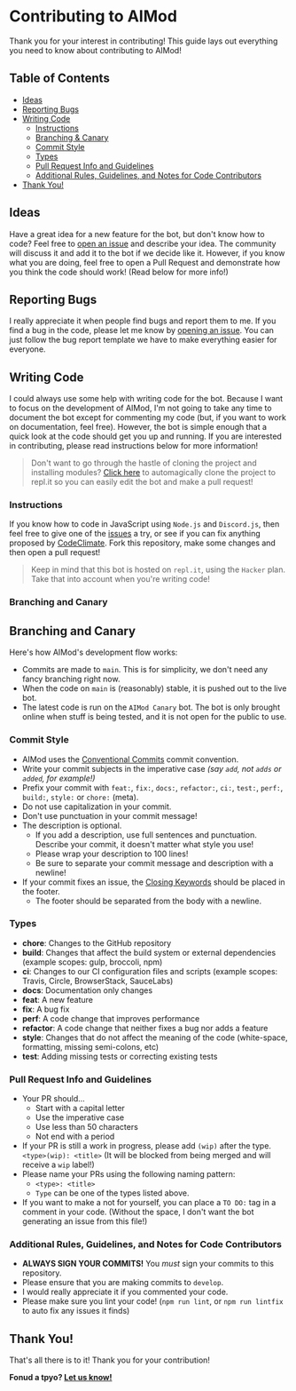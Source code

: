 # Contributing to AIMod
Thank you for your interest in contributing! This guide lays out everything you need to know about contributing to AIMod!

## Table of Contents
* [Ideas](https://github.com/CamTheHelpDesk/AIMod/blob/master/CONTRIBUTING.md#ideas)
* [Reporting Bugs](https://github.com/CamTheHelpDesk/AIMod/blob/master/CONTRIBUTING.md#reporting-bugs)
* [Writing Code](https://github.com/CamTheHelpDesk/AIMod/blob/master/CONTRIBUTING.md#writing-code)
  * [Instructions](https://github.com/CamTheHelpDesk/AIMod/blob/master/CONTRIBUTING.md#instructions)
  * [Branching & Canary](https://github.com/CamTheHelpDesk/AIMod/blob/master/CONTRIBUTING.md#branchingflow)
  * [Commit Style](https://github.com/CamTheHelpDesk/AIMod/blob/master/CONTRIBUTING.md#commit-style)
  * [Types](https://github.com/CamTheHelpDesk/AIMod/blob/master/CONTRIBUTING.md#types)
  * [Pull Request Info and Guidelines](https://github.com/CamTheHelpDesk/AIMod/blob/master/CONTRIBUTING.md#pull-request-info-and-guidelines)
  * [Additional Rules, Guidelines, and Notes for Code Contributors](https://github.com/CamTheHelpDesk/AIMod/blob/master/CONTRIBUTING.md#additional-rules-guidelines-and-notes-for-code-contributors)
* [Thank You!](https://github.com/CamTheHelpDesk/AIMod/blob/master/CONTRIBUTING.md#thank-you)

## Ideas
Have a great idea for a new feature for the bot, but don't know how to code? Feel free to [open an issue](https://github.com/CamTheHelpDesk/AIMod/issues/new) and describe your idea. The community will discuss it and add it to the bot if we decide like it. However, if you know what you are doing, feel free to open a Pull Request and demonstrate how you think the code should work! (Read below for more info!)

## Reporting Bugs
I really appreciate it when people find bugs and report them to me. If you find a bug in the code, please let me know by [opening an issue](https://github.com/CamTheHelpDesk/AIMod/issues/new). You can just follow the bug report template we have to make everything easier for everyone.

## Writing Code
I could always use some help with writing code for the bot. Because I want to focus on the development of AIMod, I'm not going to take any time to document the bot except for commenting my code (but, if you want to work on documentation, feel free). However, the bot is simple enough that a quick look at the code should get you up and running. If you are interested in contributing, please read instructions below for more information!

> Don't want to go through the hastle of cloning the project and installing modules? [Click here](https://repl.it/github/CamTheHelpDesk/AIMod) to automagically clone the project to repl.it so you can easily edit the bot and make a pull request!

### Instructions
If you know how to code in JavaScript using `Node.js` and `Discord.js`, then feel free to give one of the [issues](https://github.com/CamTheHelpDesk/AIMod/issues) a try, or see if you can fix anything proposed by [CodeClimate](https://codeclimate.com/github/CamTheHelpDesk/AIMod/issues). Fork this repository, make some changes and then open a pull request!

> Keep in mind that this bot is hosted on `repl.it`, using the `Hacker` plan. Take that into account when you're writing code!

### Branching and Canary
## Branching and Canary
Here's how AIMod's development flow works:
* Commits are made to `main`. This is for simplicity, we don't need any fancy branching right now.
* When the code on `main` is (reasonably) stable, it is pushed out to the live bot.
* The latest code is run on the `AIMod Canary` bot. The bot is only brought online when stuff is being tested, and it is not open for the public to use.

### Commit Style
* AIMod uses the [Conventional Commits](https://www.conventionalcommits.org/) commit convention.
* Write your commit subjects in the imperative case *(say `add`, not `adds` or `added`, for example!)*
* Prefix your commit with `feat:`, `fix:`, `docs:`, `refactor:`, `ci:`, `test:`, `perf:`, `build:`, `style:` or `chore:` (meta).
* Do not use capitalization in your commit.
* Don't use punctuation in your commit message!
* The description is optional.
  * If you add a description, use full sentences and punctuation. Describe your commit, it doesn't matter what style you use!
  * Please wrap your description to 100 lines!
  * Be sure to separate your commit message and description with a newline!
* If your commit fixes an issue, the [Closing Keywords](https://docs.github.com/en/free-pro-team@latest/github/managing-your-work-on-github/linking-a-pull-request-to-an-issue) should be placed in the footer.
  * The footer should be separated from the body with a newline.

### Types
* **chore**: Changes to the GitHub repository
* **build**: Changes that affect the build system or external dependencies (example scopes: gulp, broccoli, npm)
* **ci**: Changes to our CI configuration files and scripts (example scopes: Travis, Circle, BrowserStack, SauceLabs)
* **docs**: Documentation only changes
* **feat**: A new feature
* **fix**: A bug fix
* **perf**: A code change that improves performance
* **refactor**: A code change that neither fixes a bug nor adds a feature
* **style**: Changes that do not affect the meaning of the code (white-space, formatting, missing semi-colons, etc)
* **test**: Adding missing tests or correcting existing tests

### Pull Request Info and Guidelines
* Your PR should...
  * Start with a capital letter
  * Use the imperative case
  * Use less than 50 characters
  * Not end with a period
* If your PR is still a work in progress, please add `(wip)` after the type. `<type>(wip): <title>` (It will be blocked from being merged and will receive a `wip` label!)
* Please name your PRs using the following naming pattern:
  * `<type>: <title>`
  * `Type` can be one of the types listed above.
* If you want to make a not for yourself, you can place a `TO DO:` tag in a comment in your code. (Without the space, I don't want the bot generating an issue from this file!)

### Additional Rules, Guidelines, and Notes for Code Contributors
* **ALWAYS SIGN YOUR COMMITS!** You *must* sign your commits to this repository.
* Please ensure that you are making commits to `develop`.
* I would really appreciate it if you commented your code.
* Please make sure you lint your code! (`npm run lint`, or `npm run lintfix` to auto fix any issues it finds)

## Thank You!
That's all there is to it! Thank you for your contribution!

**Fonud a tpyo? [Let us know!](https://github.com/CamTheHelpDesk/AIMod/issues/new)**
